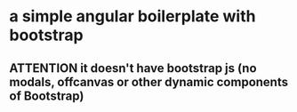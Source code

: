 # a simple angular boilerplate  with bootstrap 

## ATTENTION it doesn't have bootstrap js (no modals, offcanvas or other dynamic components of Bootstrap)
